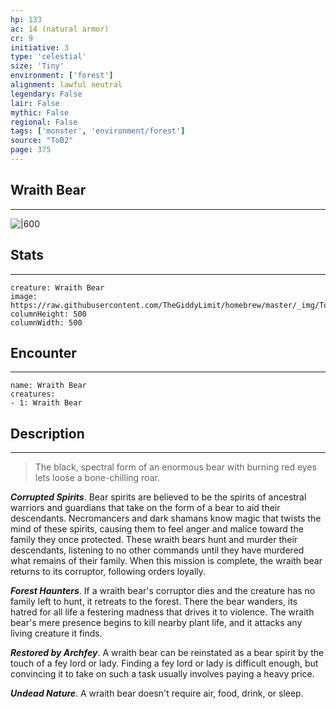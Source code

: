 ```yaml
---
hp: 133
ac: 14 (natural armor)
cr: 9
initiative: 3
type: 'celestial'    
size: 'Tiny'
environment: ['forest']
alignment: lawful neutral
legendary: False
lair: False
mythic: False
regional: False
tags: ['monster', 'environment/forest']
source: "ToB2"
page: 375
---
```


## Wraith Bear
---

![|600](https://raw.githubusercontent.com/TheGiddyLimit/homebrew/master/_img/ToB2/creature/Wraith%20Bear.webp)

## Stats
---

```statblock
creature: Wraith Bear
image: https://raw.githubusercontent.com/TheGiddyLimit/homebrew/master/_img/ToB2/creature/token/Wraith%20Bear%20%28Token%29.png
columnHeight: 500
columnWidth: 500
```

## Encounter
---

```encounter-table
name: Wraith Bear
creatures:
- 1: Wraith Bear
```

## Description
---
>The black, spectral form of an enormous bear with burning red eyes lets loose a bone-chilling roar.

**_Corrupted Spirits_**. Bear spirits are believed to be the spirits of ancestral warriors and guardians that take on the form of a bear to aid their descendants. Necromancers and dark shamans know magic that twists the mind of these spirits, causing them to feel anger and malice toward the family they once protected. These wraith bears hunt and murder their descendants, listening to no other commands until they have murdered what remains of their family. When this mission is complete, the wraith bear returns to its corruptor, following orders loyally.

**_Forest Haunters_**. If a wraith bear's corruptor dies and the creature has no family left to hunt, it retreats to the forest. There the bear wanders, its hatred for all life a festering madness that drives it to violence. The wraith bear's mere presence begins to kill nearby plant life, and it attacks any living creature it finds.

**_Restored by Archfey_**. A wraith bear can be reinstated as a bear spirit by the touch of a fey lord or lady. Finding a fey lord or lady is difficult enough, but convincing it to take on such a task usually involves paying a heavy price.

**_Undead Nature_**. A wraith bear doesn't require air, food, drink, or sleep.






